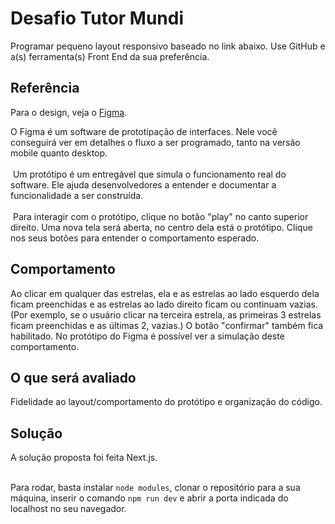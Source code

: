 # Desafio Tutor Mundi

Programar pequeno layout responsivo baseado no link abaixo. Use GitHub e a(s) ferramenta(s) Front End da sua preferência.

## Referência 

Para o design, veja o [Figma](https://www.figma.com/file/K2DpzKQ9IvPCK1joIYw4Bd/Developer-test?node-id=303%3A189). <br>

O Figma é um software de prototipação de interfaces. Nele você conseguirá ver em detalhes o fluxo a ser programado, tanto na versão mobile quanto desktop. <br><br>
⁣
⁣Um protótipo é um entregável que simula o funcionamento real do software. Ele ajuda desenvolvedores a entender e documentar a funcionalidade a ser construída. <br><br>
⁣
⁣Para interagir com o protótipo, clique no botão "play" no canto superior direito. Uma nova tela será aberta, no centro dela está o protótipo. Clique nos seus botões para entender o comportamento esperado. 

## Comportamento 

Ao clicar em qualquer das estrelas, ela e as estrelas ao lado esquerdo dela ficam preenchidas e as estrelas ao lado direito ficam ou continuam vazias. (Por exemplo, se o usuário clicar na terceira estrela, as primeiras 3 estrelas ficam preenchidas e as últimas 2, vazias.) O botão "confirmar" também fica habilitado. No protótipo do Figma é possível ver a simulação deste comportamento.

## O que será avaliado 

Fidelidade ao layout/comportamento do protótipo e organização do código.

## Solução 

A solução proposta foi feita Next.js. <br><br>

Para rodar, basta instalar `node modules`, clonar o repositório para a sua máquina, inserir o comando `npm run dev` e abrir a porta indicada do localhost no seu navegador.
